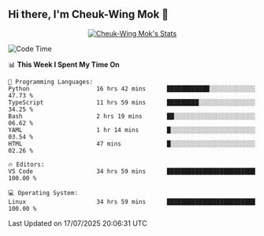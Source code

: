 ## Hi there, I'm Cheuk-Wing Mok 👋

<!--
**mozro0327/mozro0327** is a ✨ _special_ ✨ repository because its `README.md` (this file) appears on your GitHub profile.

Here are some ideas to get you started:

- 🔭 I’m currently working on ...
- 🌱 I’m currently learning ...
- 👯 I’m looking to collaborate on ...
- 🤔 I’m looking for help with ...
- 💬 Ask me about ...
- 📫 How to reach me: ...
- 😄 Pronouns: ...
- ⚡ Fun fact: ...
-->

<p align="center">
  <a href="https://github.com/mozro0327" class="rich-diff-level-one">
    <img src="https://github-readme-stats.vercel.app/api?username=mozro0327&title_color=333&text_color=777" alt="Cheuk-Wing Mok's Stats" >
    <!-- &hide=issues
    <img src="https://github-readme-stats.vercel.app/api?username=mozro0327&hide=issues&title_color=333&text_color=777" alt="Cheuk-Wing Mok's Stats" >
    -->
  </a>
</p>

<!--START_SECTION:waka-->
![Code Time](http://img.shields.io/badge/Code%20Time-3%2C605%20hrs%205%20mins-blue)

📊 **This Week I Spent My Time On** 

```text
💬 Programming Languages: 
Python                   16 hrs 42 mins      ████████████░░░░░░░░░░░░░   47.73 % 
TypeScript               11 hrs 59 mins      █████████░░░░░░░░░░░░░░░░   34.25 % 
Bash                     2 hrs 19 mins       ██░░░░░░░░░░░░░░░░░░░░░░░   06.62 % 
YAML                     1 hr 14 mins        █░░░░░░░░░░░░░░░░░░░░░░░░   03.54 % 
HTML                     47 mins             █░░░░░░░░░░░░░░░░░░░░░░░░   02.26 % 

🔥 Editors: 
VS Code                  34 hrs 59 mins      █████████████████████████   100.00 % 

💻 Operating System: 
Linux                    34 hrs 59 mins      █████████████████████████   100.00 % 
```


 Last Updated on 17/07/2025 20:06:31 UTC
<!--END_SECTION:waka-->
